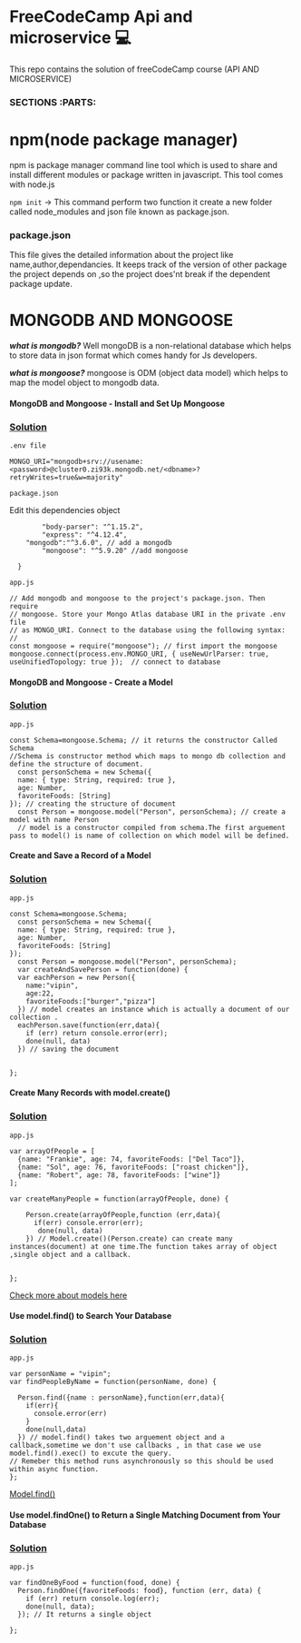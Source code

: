 # FreeCodeCamp Api and microservice :computer:
This repo contains the solution of freeCodeCamp course (API AND MICROSERVICE)

### SECTIONS :PARTS:

# npm(node package manager)
 npm is package manager command line tool which is used to share and install different modules or package written in javascript.
 This tool  comes with node.js
 
 `npm init` 
 -> This command perform two function it create a new folder called node_modules and json file known as package.json.   
 
 ### package.json 
 This file gives the detailed information about the project like name,author,dependancies.
 It keeps track of the version of other package the project depends on ,so the project does'nt break if the dependent package update.

# MONGODB AND MONGOOSE
***what is mongodb?***
Well mongoDB is a non-relational database which helps to store data in json format which comes handy for Js developers.


***what is mongoose?***
mongoose is ODM (object data model) which helps to map the model object to mongodb data.


#### MongoDB and Mongoose - Install and Set Up Mongoose

### <ins>Solution</ins>

`.env file `

```MONGO_URI="mongodb+srv://usename:<password>@cluster0.zi93k.mongodb.net/<dbname>?retryWrites=true&w=majority" ```

`package.json`

Edit this dependencies object 

```"dependencies": {
		"body-parser": "^1.15.2",
		"express": "^4.12.4",
    "mongodb":"^3.6.0", // add a mongodb
		"mongoose": "^5.9.20" //add mongoose
    
  }
  ```
  
 
`app.js`

```
// Add mongodb and mongoose to the project's package.json. Then require 
// mongoose. Store your Mongo Atlas database URI in the private .env file 
// as MONGO_URI. Connect to the database using the following syntax:
//
const mongoose = require("mongoose"); // first import the mongoose
mongoose.connect(process.env.MONGO_URI, { useNewUrlParser: true, useUnifiedTopology: true });  // connect to database

```
#### MongoDB and Mongoose - Create a Model

### <ins>Solution</ins>
`app.js`
```
const Schema=mongoose.Schema; // it returns the constructor Called Schema
//Schema is constructor method which maps to mongo db collection and define the structure of document.
  const personSchema = new Schema({  
  name: { type: String, required: true },
  age: Number,
  favoriteFoods: [String]
}); // creating the structure of document 
  const Person = mongoose.model("Person", personSchema); // create a model with name Person
  // model is a constructor compiled from schema.The first arguement pass to model() is name of collection on which model will be defined.
```

#### Create and Save a Record of a Model

### <ins>Solution</ins> 
`app.js`

```
const Schema=mongoose.Schema;
  const personSchema = new Schema({
  name: { type: String, required: true },
  age: Number,
  favoriteFoods: [String]
});
  const Person = mongoose.model("Person", personSchema);
  var createAndSavePerson = function(done) {
  var eachPerson = new Person({
    name:"vipin",
    age:22,
    favoriteFoods:["burger","pizza"]
  }) // model creates an instance which is actually a document of our collection .
  eachPerson.save(function(err,data){
    if (err) return console.error(err);
    done(null, data)
  }) // saving the document 
  

};
```

#### Create Many Records with model.create()

### <ins>Solution</ins>

`app.js`

```
var arrayOfPeople = [
  {name: "Frankie", age: 74, favoriteFoods: ["Del Taco"]},
  {name: "Sol", age: 76, favoriteFoods: ["roast chicken"]},
  {name: "Robert", age: 78, favoriteFoods: ["wine"]}
];

var createManyPeople = function(arrayOfPeople, done) {
  
    Person.create(arrayOfPeople,function (err,data){
      if(err) console.error(err);
       done(null, data)
    }) // Model.create()(Person.create) can create many instances(document) at one time.The function takes array of object ,single object and a callback. 
    
    
};
```
[Check more about models here](https://mongoosejs.com/docs/models.html)

#### Use model.find() to Search Your Database

### <ins>Solution</ins>

`app.js`

```
var personName = "vipin";
var findPeopleByName = function(personName, done) {
  
  Person.find({name : personName},function(err,data){
    if(err){
      console.error(err)
    }
    done(null,data)
  }) // model.find() takes two arguement object and a callback,sometime we don't use callbacks , in that case we use model.find().exec() to excute the query.
// Remeber this method runs asynchronously so this should be used within async function.
};
```

[Model.find()](https://mongoosejs.com/docs/api.html#model_Model.find)

#### Use model.findOne() to Return a Single Matching Document from Your Database

### <ins>Solution</ins>

`app.js`

```
var findOneByFood = function(food, done) {
  Person.findOne({favoriteFoods: food}, function (err, data) {
    if (err) return console.log(err);
    done(null, data);
  }); // It returns a single object
 
};
```



